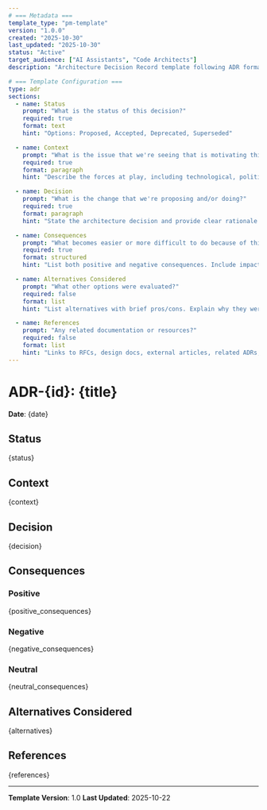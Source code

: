 ```yaml
---
# === Metadata ===
template_type: "pm-template"
version: "1.0.0"
created: "2025-10-30"
last_updated: "2025-10-30"
status: "Active"
target_audience: ["AI Assistants", "Code Architects"]
description: "Architecture Decision Record template following ADR format"

# === Template Configuration ===
type: adr
sections:
  - name: Status
    prompt: "What is the status of this decision?"
    required: true
    format: text
    hint: "Options: Proposed, Accepted, Deprecated, Superseded"

  - name: Context
    prompt: "What is the issue that we're seeing that is motivating this decision or change?"
    required: true
    format: paragraph
    hint: "Describe the forces at play, including technological, political, social, and project local. These forces are probably in tension, and should be called out as such."

  - name: Decision
    prompt: "What is the change that we're proposing and/or doing?"
    required: true
    format: paragraph
    hint: "State the architecture decision and provide clear rationale. Use complete sentences with active voice."

  - name: Consequences
    prompt: "What becomes easier or more difficult to do because of this change?"
    required: true
    format: structured
    hint: "List both positive and negative consequences. Include impacts on: development velocity, system complexity, maintainability, scalability, security, cost."

  - name: Alternatives Considered
    prompt: "What other options were evaluated?"
    required: false
    format: list
    hint: "List alternatives with brief pros/cons. Explain why they were not chosen."

  - name: References
    prompt: "Any related documentation or resources?"
    required: false
    format: list
    hint: "Links to RFCs, design docs, external articles, related ADRs, or relevant issues/tasks."
---
```


# ADR-{id}: {title}

**Date**: {date}

## Status

{status}

## Context

{context}

## Decision

{decision}

## Consequences

### Positive

{positive_consequences}

### Negative

{negative_consequences}

### Neutral

{neutral_consequences}

## Alternatives Considered

{alternatives}

## References

{references}

---

**Template Version**: 1.0
**Last Updated**: 2025-10-22
